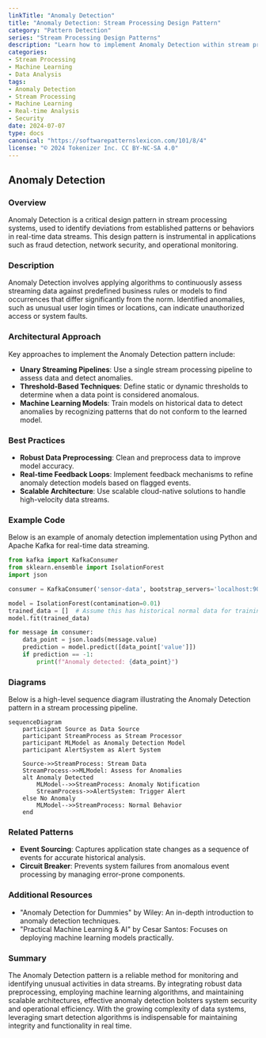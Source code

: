 ```yaml
---
linkTitle: "Anomaly Detection"
title: "Anomaly Detection: Stream Processing Design Pattern"
category: "Pattern Detection"
series: "Stream Processing Design Patterns"
description: "Learn how to implement Anomaly Detection within stream processing to identify deviations from normal patterns or behavior, potentially indicating issues such as security breaches."
categories:
- Stream Processing
- Machine Learning
- Data Analysis
tags:
- Anomaly Detection
- Stream Processing
- Machine Learning
- Real-time Analysis
- Security
date: 2024-07-07
type: docs
canonical: "https://softwarepatternslexicon.com/101/8/4"
license: "© 2024 Tokenizer Inc. CC BY-NC-SA 4.0"
---
```


## Anomaly Detection

### Overview

Anomaly Detection is a critical design pattern in stream processing systems, used to identify deviations from established patterns or behaviors in real-time data streams. This design pattern is instrumental in applications such as fraud detection, network security, and operational monitoring.

### Description

Anomaly Detection involves applying algorithms to continuously assess streaming data against predefined business rules or models to find occurrences that differ significantly from the norm. Identified anomalies, such as unusual user login times or locations, can indicate unauthorized access or system faults.

### Architectural Approach

Key approaches to implement the Anomaly Detection pattern include:

- **Unary Streaming Pipelines**: Use a single stream processing pipeline to assess data and detect anomalies.
- **Threshold-Based Techniques**: Define static or dynamic thresholds to determine when a data point is considered anomalous.
- **Machine Learning Models**: Train models on historical data to detect anomalies by recognizing patterns that do not conform to the learned model.

### Best Practices

- **Robust Data Preprocessing**: Clean and preprocess data to improve model accuracy.
- **Real-time Feedback Loops**: Implement feedback mechanisms to refine anomaly detection models based on flagged events.
- **Scalable Architecture**: Use scalable cloud-native solutions to handle high-velocity data streams.

### Example Code

Below is an example of anomaly detection implementation using Python and Apache Kafka for real-time data streaming.

```python
from kafka import KafkaConsumer
from sklearn.ensemble import IsolationForest
import json

consumer = KafkaConsumer('sensor-data', bootstrap_servers='localhost:9092')

model = IsolationForest(contamination=0.01)
trained_data = []  # Assume this has historical normal data for training
model.fit(trained_data)

for message in consumer:
    data_point = json.loads(message.value)
    prediction = model.predict([data_point['value']])
    if prediction == -1:
        print(f"Anomaly detected: {data_point}")
```

### Diagrams

Below is a high-level sequence diagram illustrating the Anomaly Detection pattern in a stream processing pipeline.

```mermaid
sequenceDiagram
    participant Source as Data Source
    participant StreamProcess as Stream Processor
    participant MLModel as Anomaly Detection Model
    participant AlertSystem as Alert System
    
    Source->>StreamProcess: Stream Data
    StreamProcess->>MLModel: Assess for Anomalies
    alt Anomaly Detected
        MLModel-->>StreamProcess: Anomaly Notification
        StreamProcess->>AlertSystem: Trigger Alert
    else No Anomaly
        MLModel-->>StreamProcess: Normal Behavior
    end
```

### Related Patterns

- **Event Sourcing**: Captures application state changes as a sequence of events for accurate historical analysis.
- **Circuit Breaker**: Prevents system failures from anomalous event processing by managing error-prone components.

### Additional Resources

- "Anomaly Detection for Dummies" by Wiley: An in-depth introduction to anomaly detection techniques.
- "Practical Machine Learning & AI" by Cesar Santos: Focuses on deploying machine learning models practically.

### Summary

The Anomaly Detection pattern is a reliable method for monitoring and identifying unusual activities in data streams. By integrating robust data preprocessing, employing machine learning algorithms, and maintaining scalable architectures, effective anomaly detection bolsters system security and operational efficiency. With the growing complexity of data systems, leveraging smart detection algorithms is indispensable for maintaining integrity and functionality in real time.
